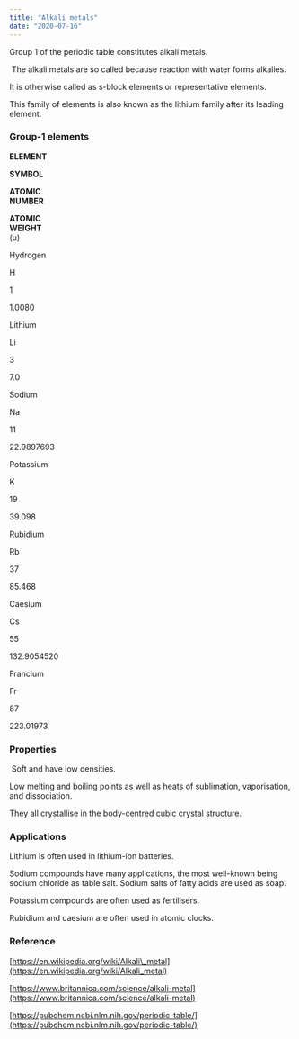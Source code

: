 ```yaml
---
title: "Alkali metals"
date: "2020-07-16"
---
```


Group 1 of the periodic table constitutes alkali metals.

 The alkali metals are so called because reaction with water forms alkalies.

It is otherwise called as s-block elements or representative elements.

This family of elements is also known as the lithium family after its leading element.

### Group-1 elements

**ELEMENT**

**SYMBOL**

**ATOMIC  
NUMBER**

**ATOMIC  
WEIGHT**  
(u)

Hydrogen

H

1

1.0080

Lithium

Li

3

7.0

Sodium

Na

11

22.9897693

Potassium

K

19

39.098

Rubidium

Rb

37

85.468

Caesium

Cs

55

132.9054520

Francium

Fr

87

223.01973

### Properties

 Soft and have low densities.

Low melting and boiling points as well as heats of sublimation, vaporisation, and dissociation. 

They all crystallise in the body-centred cubic crystal structure.

### Applications

Lithium is often used in lithium-ion batteries.

Sodium compounds have many applications, the most well-known being sodium chloride as table salt. Sodium salts of fatty acids are used as soap.

Potassium compounds are often used as fertilisers.

Rubidium and caesium are often used in atomic clocks.

### Reference

[https://en.wikipedia.org/wiki/Alkali\_metal](https://en.wikipedia.org/wiki/Alkali_metal)

[https://www.britannica.com/science/alkali-metal](https://www.britannica.com/science/alkali-metal)

[https://pubchem.ncbi.nlm.nih.gov/periodic-table/](https://pubchem.ncbi.nlm.nih.gov/periodic-table/)
